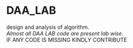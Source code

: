 # DAA_LAB
design and analysis of algorithm.       
*Almost all DAA LAB code are present lab wise*.   
IF ANY CODE IS MISSING KINDLY CONTRIBUTE      
